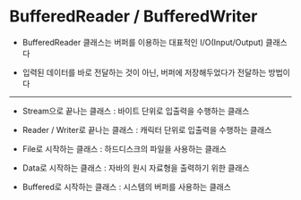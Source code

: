 # BufferedReader / BufferedWriter

- BufferedReader 클래스는 버퍼를 이용하는 대표적인 I/O(Input/Output) 클래스다

- 입력된 데이터를 바로 전달하는 것이 아닌, 버퍼에 저장해두었다가 전달하는 방법이다

--------------------------------------------------

- Stream으로 끝나는 클래스 : 바이트 단위로 입출력을 수행하는 클래스

- Reader / Writer로 끝나는 클래스 : 캐릭터 단위로 입출력을 수행하는 클래스

- File로 시작하는 클래스 : 하드디스크의 파일을 사용하는 클래스

- Data로 시작하는 클래스 : 자바의 원시 자료형을 출력하기 위한 클래스

- Buffered로 시작하는 클래스 : 시스템의 버퍼를 사용하는 클래스 









